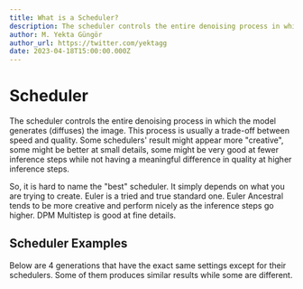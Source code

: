 ```yaml
---
title: What is a Scheduler?
description: The scheduler controls the entire denoising process in which the model generates (diffuses) the image. Learn more about it in our guide.
author: M. Yekta Güngör
author_url: https://twitter.com/yektagg
date: 2023-04-18T15:00:00.000Z
---
```


<script>
  import Cards from '$components/docs/Cards.svelte';
  import Card from '$components/docs/Card.svelte';
</script>

# Scheduler

The scheduler controls the entire denoising process in which the model generates (diffuses) the image. This process is usually a trade-off between speed and quality. Some schedulers' result might appear more "creative", some might be better at small details, some might be very good at fewer inference steps while not having a meaningful difference in quality at higher inference steps.

So, it is hard to name the "best" scheduler. It simply depends on what you are trying to create. Euler is a tried and true standard one. Euler Ancestral tends to be more creative and perform nicely as the inference steps go higher. DPM Multistep is good at fine details.

## Scheduler Examples

Below are 4 generations that have the exact same settings except for their schedulers. Some of them produces similar results while some are different.

<Cards>
  <Card size='wider' title="Euler" src="https://ba.stablecog.com/guide/generation-settings/scheduler_euler.jpg" width="1024" height="1536"/>
  <Card size='wider' title="Eulear A." src="https://ba.stablecog.com/guide/generation-settings/scheduler_euler_a.jpg" width="1024" height="1536"/>
  <Card size='wider' title="DPM Multistep" src="https://ba.stablecog.com/guide/generation-settings/scheduler_dpm_multistep.jpg" width="1024" height="1536"/>
  <Card size='wider' title="LMS" src="https://ba.stablecog.com/guide/generation-settings/scheduler_lms.jpg" width="1024" height="1536"/>
</Cards>
